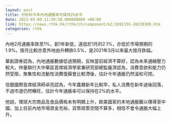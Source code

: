 ```yaml
---
layout: post
title: 分析料今年內地通脹率可保持2%水平
date: 2023-03-09 11:59:58.000000000 +08:00
link: https://news.rthk.hk/rthk/ch/component/k2/1691155-20230309.htm
categories: rthk
---
```


內地2月通脹率跌至1%，創1年新低，遠低於1月的2.1%，亦低於市場預期的1.9%。按月比較亦意外地由升轉跌0.5%，是2021年3月以來最大按月跌幅。

華創證券認為，內地通脹數據低過預期，反映當前經濟不算好，認為未來通縮壓力較大。仲量聯行大中華區首席經濟學家兼研究部總監龐溟認為，消費意欲和能力仍然受限，聚集性和流動性消費復蘇會比較滯後，估計今年通脹仍然溫和可控。

信銀國際首席經濟師卓亮認為，今年農曆新年比較早，私人消費在新年過後回落，不過市道仍然暢旺，估計今年通脹率可以保持在2%的水平。

他說，環球大宗商品及食品價格未有明顯上升，歐美國家的本地通脹難以傳導至中國，加上目前內地市場資金充裕，貨幣政策空間不算多，相信不會令通脹大幅上升。
